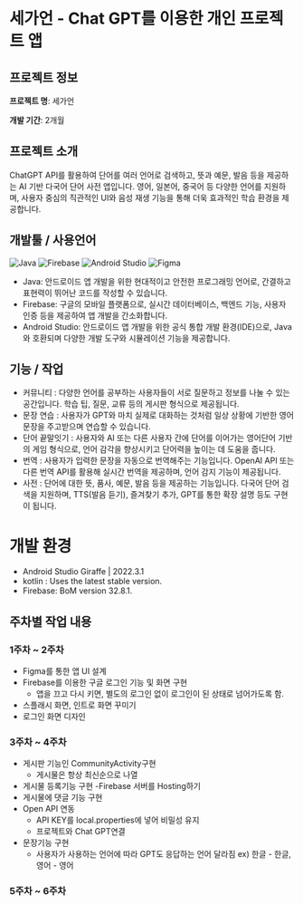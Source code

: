 # 세가언 - Chat GPT를 이용한 개인 프로젝트 앱


## 프로젝트 정보

**프로젝트 명**: 세가언

**개발 기간**: 2개월

## 프로젝트 소개

ChatGPT API를 활용하여 단어를 여러 언어로 검색하고, 뜻과 예문, 발음 등을 제공하는 AI 기반 다국어 단어 사전 앱입니다. 영어, 일본어, 중국어 등 다양한 언어를 지원하며, 사용자 중심의 직관적인 UI와 음성 재생 기능을 통해 더욱 효과적인 학습 환경을 제공합니다.

## 개발툴 / 사용언어

![Java](https://skillicons.dev/icons?i=kotlin)
![Firebase](https://skillicons.dev/icons?i=firebase)
![Android Studio](https://skillicons.dev/icons?i=androidstudio)
![Figma](https://skillicons.dev/icons?i=figma)


- Java: 안드로이드 앱 개발을 위한 현대적이고 안전한 프로그래밍 언어로, 간결하고 표현력이 뛰어난 코드를 작성할 수 있습니다.
- Firebase: 구글의 모바일 플랫폼으로, 실시간 데이터베이스, 백엔드 기능, 사용자 인증 등을 제공하여 앱 개발을 간소화합니다.
- Android Studio: 안드로이드 앱 개발을 위한 공식 통합 개발 환경(IDE)으로, Java와 호환되며 다양한 개발 도구와 시뮬레이션 기능을 제공합니다.
## 기능 / 작업

- 커뮤니티 : 다양한 언어를 공부하는 사용자들이 서로 질문하고 정보를 나눌 수 있는 공간입니다. 학습 팁, 질문, 교류 등의 게시판 형식으로 제공됩니다.
- 문장 연습 : 사용자가 GPT와 마치 실제로 대화하는 것처럼 일상 상황에 기반한 영어 문장을 주고받으며 연습할 수 있습니다.
- 단어 끝말잇기 : 사용자와 AI 또는 다른 사용자 간에 단어를 이어가는 영어단어 기반의 게임 형식으로, 언어 감각을 향상시키고 단어력을 높이는 데 도움을 줍니다.
- 번역 : 사용자가 입력한 문장을 자동으로 번역해주는 기능입니다. OpenAI API 또는 다른 번역 API를 활용해 실시간 번역을 제공하며, 언어 감지 기능이 제공됩니다.
- 사전 : 단어에 대한 뜻, 품사, 예문, 발음 등을 제공하는 기능입니다. 다국어 단어 검색을 지원하며, TTS(발음 듣기), 즐겨찾기 추가, GPT를 통한 확장 설명 등도 구현이 됩니다.

# 개발 환경
- Android Studio Giraffe | 2022.3.1
- kotlin : Uses the latest stable version.
- Firebase: BoM version 32.8.1.

## 주차별 작업 내용

### 1주차 ~ 2주차

- Figma를 통한 앱 UI 설계
- Firebase를 이용한 구글 로그인 기능 및 화면 구현
  - 앱을 끄고 다시 키면, 별도의 로그인 없이 로그인이 된 상태로 넘어가도록 함.
- 스플래시 화면, 인트로 화면 꾸미기
- 로그인 화면 디자인
### 3주차 ~ 4주차

- 게시판 기능인 CommunityActivity구현
  - 게시물은 항상 최신순으로 나열
- 게시물 등록기능 구현
  -Firebase 서버를 Hosting하기
- 게시물에 댓글 기능 구현
- Open API 연동
  - API KEY를 local.properties에 넣어 비밀성 유지
  - 프로젝트와 Chat GPT연결
- 문장기능 구현
  - 사용자가 사용하는 언어에 따라 GPT도 응답하는 언어 달라짐
    ex) 한글 - 한글, 영어 - 영어

### 5주차 ~ 6주차


